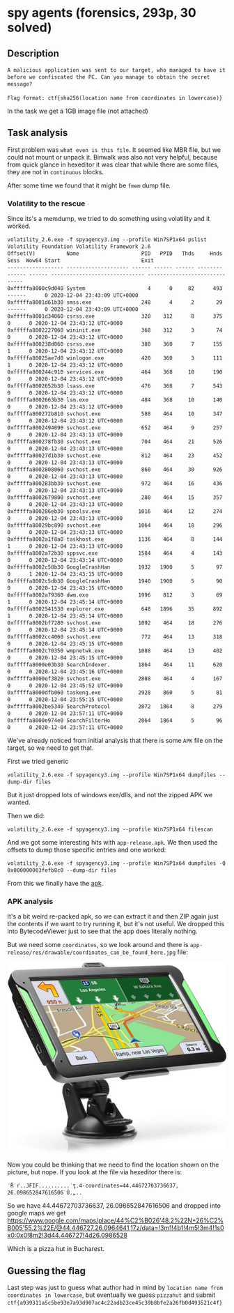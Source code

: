 # spy agents (forensics, 293p, 30 solved)

## Description

```
A malicious application was sent to our target, who managed to have it before we confiscated the PC. Can you manage to obtain the secret message?

Flag format: ctf{sha256(location name from coordinates in lowercase)}
```

In the task we get a 1GB image file (not attached)

## Task analysis

First problem was `what even is this file`.
It seemed like MBR file, but we could not mount or unpack it.
Binwalk was also not very helpful, because from quick glance in hexeditor it was clear that while there are some files, they are not in `continuous` blocks.

After some time we found that it might be `fmem` dump file.

### Volatility to the rescue

Since its's a memdump, we tried to do something using volatility and it worked.

```
volatility_2.6.exe -f spyagency3.img --profile Win7SP1x64 pslist
Volatility Foundation Volatility Framework 2.6
Offset(V)          Name                    PID   PPID   Thds     Hnds   Sess  Wow64 Start                          Exit
------------------ -------------------- ------ ------ ------ -------- ------ ------ ------------------------------ ------------------------------
0xfffffa8000c9d040 System                    4      0     82      493 ------      0 2020-12-04 23:43:09 UTC+0000
0xfffffa8001d61b30 smss.exe                248      4      2       29 ------      0 2020-12-04 23:43:09 UTC+0000
0xfffffa8001d34060 csrss.exe               320    312      8      375      0      0 2020-12-04 23:43:12 UTC+0000
0xfffffa8002227060 wininit.exe             368    312      3       74      0      0 2020-12-04 23:43:12 UTC+0000
0xfffffa800238d060 csrss.exe               380    360      7      155      1      0 2020-12-04 23:43:12 UTC+0000
0xfffffa80025ae7d0 winlogon.exe            420    360      3      111      1      0 2020-12-04 23:43:12 UTC+0000
0xfffffa800244c910 services.exe            464    368     10      190      0      0 2020-12-04 23:43:12 UTC+0000
0xfffffa8002652b30 lsass.exe               476    368      7      543      0      0 2020-12-04 23:43:12 UTC+0000
0xfffffa8002663b30 lsm.exe                 484    368     10      140      0      0 2020-12-04 23:43:12 UTC+0000
0xfffffa800272b810 svchost.exe             588    464     10      347      0      0 2020-12-04 23:43:12 UTC+0000
0xfffffa8002494890 svchost.exe             652    464      9      257      0      0 2020-12-04 23:43:13 UTC+0000
0xfffffa800278fb30 svchost.exe             704    464     21      526      0      0 2020-12-04 23:43:13 UTC+0000
0xfffffa80027d1b30 svchost.exe             812    464     23      452      0      0 2020-12-04 23:43:13 UTC+0000
0xfffffa8002808060 svchost.exe             860    464     30      926      0      0 2020-12-04 23:43:13 UTC+0000
0xfffffa800283bb30 svchost.exe             972    464     16      436      0      0 2020-12-04 23:43:13 UTC+0000
0xfffffa8002679800 svchost.exe             280    464     15      357      0      0 2020-12-04 23:43:13 UTC+0000
0xfffffa800286eb30 spoolsv.exe            1016    464     12      274      0      0 2020-12-04 23:43:13 UTC+0000
0xfffffa80029bc890 svchost.exe            1064    464     18      296      0      0 2020-12-04 23:43:13 UTC+0000
0xfffffa8002a1f8a0 taskhost.exe           1136    464      8      144      1      0 2020-12-04 23:43:13 UTC+0000
0xfffffa8002a72b30 sppsvc.exe             1584    464      4      143      0      0 2020-12-04 23:43:14 UTC+0000
0xfffffa8002c58b30 GoogleCrashHan         1932   1900      5       97      0      1 2020-12-04 23:43:15 UTC+0000
0xfffffa8002c5db30 GoogleCrashHan         1940   1900      5       90      0      0 2020-12-04 23:43:15 UTC+0000
0xfffffa8002a79360 dwm.exe                1996    812      3       69      1      0 2020-12-04 23:45:14 UTC+0000
0xfffffa8002541530 explorer.exe            648   1896     35      892      1      0 2020-12-04 23:45:14 UTC+0000
0xfffffa8002bf7280 svchost.exe            1092    464     18      276      0      0 2020-12-04 23:45:14 UTC+0000
0xfffffa8002cc4060 svchost.exe             772    464     13      318      0      0 2020-12-04 23:45:15 UTC+0000
0xfffffa8002c70350 wmpnetwk.exe           1088    464     13      402      0      0 2020-12-04 23:45:15 UTC+0000
0xfffffa8000e03b30 SearchIndexer.         1864    464     11      620      0      0 2020-12-04 23:45:16 UTC+0000
0xfffffa8000ef3820 svchost.exe            2088    464      4      167      0      0 2020-12-04 23:45:52 UTC+0000
0xfffffa8000dfb060 taskeng.exe            2928    860      5       81      0      0 2020-12-04 23:55:15 UTC+0000
0xfffffa8002be5340 SearchProtocol         2072   1864      8      279      0      0 2020-12-04 23:57:11 UTC+0000
0xfffffa8000e974e0 SearchFilterHo         2064   1864      5       96      0      0 2020-12-04 23:57:11 UTC+0000
```

We've already noticed from initial analysis that there is some `APK` file on the target, so we need to get that.

First we tried generic

```
volatility_2.6.exe -f spyagency3.img --profile Win7SP1x64 dumpfiles --dump-dir files
```

But it just dropped lots of windows exe/dlls, and not the zipped APK we wanted.

Then we did:

```
volatility_2.6.exe -f spyagency3.img --profile Win7SP1x64 filescan
```

And we got some interesting hits with `app-release.apk`.
We then used the offsets to dump those specific entries and one worked:

```
volatility_2.6.exe -f spyagency3.img --profile Win7SP1x64 dumpfiles -Q 0x000000003fefb8c0 --dump-dir files
```

From this we finally have the [apk](app-release.apk.zip).

### APK analysis

It's a bit weird re-packed apk, so we can extract it and then ZIP again just the contents if we want to try running it, but it's not useful.
We dropped this into BytecodeViewer just to see that the app does literally nothing.

But we need some `coordinates`, so we look around and there is `app-release/res/drawable/coordinates_can_be_found_here.jpg` file:

![](coordinates_can_be_found_here.jpg)

Now you could be thinking that we need to find the location shown on the picture, but nope.
If you look at the file via hexeditor there is:

```
˙Ř˙ŕ..JFIF..........˙ţ.4-coordinates=44.44672703736637, 26.098652847616506˙Ű.„..
```

So we have 44.44672703736637, 26.098652847616506 and dropped into google maps we get https://www.google.com/maps/place/44%C2%B026'48.2%22N+26%C2%B005'55.2%22E/@44.446727,26.0964641,17z/data=!3m1!4b1!4m5!3m4!1s0x0:0x0!8m2!3d44.446727!4d26.0986528

Which is a pizza hut in Bucharest.

## Guessing the flag

Last step was just to guess what author had in mind by `location name from coordinates in lowercase`, but eventually we guess `pizzahut` and submit `ctf{a939311a5c5be93e7a93d907ac4c22adb23ce45c39b8bfe2a26fb0d493521c4f}`
